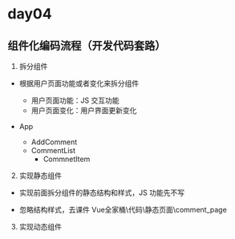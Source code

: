 # day04

## 组件化编码流程（开发代码套路）

1. 拆分组件

- 根据用户页面功能或者变化来拆分组件

  - 用户页面功能：JS 交互功能
  - 用户页面变化：用户界面更新变化

- App
  - AddComment
  - CommentList
    - CommnetItem

2. 实现静态组件

- 实现前面拆分组件的静态结构和样式，JS 功能先不写

- 忽略结构样式，去课件 Vue全家桶\代码\静态页面\comment_page

3. 实现动态组件
